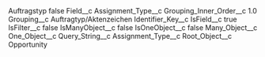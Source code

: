 <?xml version="1.0" encoding="UTF-8"?>
<CustomMetadata xmlns="http://soap.sforce.com/2006/04/metadata" xmlns:xsi="http://www.w3.org/2001/XMLSchema-instance" xmlns:xsd="http://www.w3.org/2001/XMLSchema">
    <label>Auftragstyp</label>
    <protected>false</protected>
    <values>
        <field>Field__c</field>
        <value xsi:type="xsd:string">Assignment_Type__c</value>
    </values>
    <values>
        <field>Grouping_Inner_Order__c</field>
        <value xsi:type="xsd:double">1.0</value>
    </values>
    <values>
        <field>Grouping__c</field>
        <value xsi:type="xsd:string">Auftragtyp/Aktenzeichen</value>
    </values>
    <values>
        <field>Identifier_Key__c</field>
        <value xsi:nil="true"/>
    </values>
    <values>
        <field>IsField__c</field>
        <value xsi:type="xsd:boolean">true</value>
    </values>
    <values>
        <field>IsFilter__c</field>
        <value xsi:type="xsd:boolean">false</value>
    </values>
    <values>
        <field>IsManyObject__c</field>
        <value xsi:type="xsd:boolean">false</value>
    </values>
    <values>
        <field>IsOneObject__c</field>
        <value xsi:type="xsd:boolean">false</value>
    </values>
    <values>
        <field>Many_Object__c</field>
        <value xsi:nil="true"/>
    </values>
    <values>
        <field>One_Object__c</field>
        <value xsi:nil="true"/>
    </values>
    <values>
        <field>Query_String__c</field>
        <value xsi:type="xsd:string">Assignment_Type__c</value>
    </values>
    <values>
        <field>Root_Object__c</field>
        <value xsi:type="xsd:string">Opportunity</value>
    </values>
</CustomMetadata>
